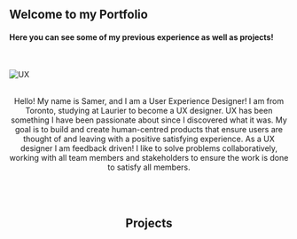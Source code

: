 ## Welcome to my Portfolio


#### Here you can see some of my previous experience as well as projects!  

<br>


![UX](https://nextgenerationtechnologies.in/uploads/page/33/thumb_750X750_ui_ux_design_logo.png?style=centerme)  

<br>

 <div align="center">  
Hello! My name is Samer, and I am a User Experience Designer! I am from Toronto, studying at Laurier to become a UX designer. UX has been something I have been passionate about since I discovered what it was. My goal is to build and create human-centred products that ensure users are thought of and leaving with a positive satisfying experience. As a UX designer I am feedback driven! I like to solve problems collaboratively, working with all team members and stakeholders to ensure the work is done to satisfy all members.

<br>
<br>
<br>
<br>

## Projects